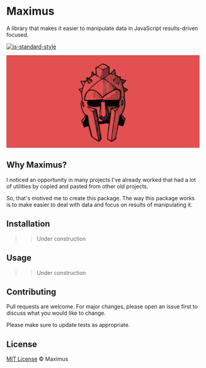 # Maximus

A library that makes it easier to manipulate data in JavaScript results-driven focused.

[![js-standard-style](https://img.shields.io/badge/code%20style-standard-brightgreen.svg)](http://standardjs.com)

<center>
   <img src="banner.jpg" alt="Maximus Helmet Banner" />
</center>

## Why Maximus?

I noticed an opportunity in many projects I've already worked that had a lot of utilities by copied and pasted from other old projects.

So, that's motived me to create this package. The way this package works is to make easier to deal with data and focus on results of manipulating it.

## Installation

> > Under construction

## Usage

> > Under construction

## Contributing

Pull requests are welcome. For major changes, please open an issue first to discuss what you would like to change.

Please make sure to update tests as appropriate.

## License

[MIT License](LICENSE) © Maximus
